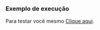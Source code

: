 ### Exemplo de execução

Para testar você mesmo [Clique aqui](https://kazuto-neves.github.io/Desafios-dio-js.io/Web-Html/ContaBancaria/index.html).